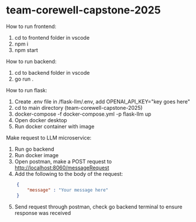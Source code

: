 # team-corewell-capstone-2025

How to run frontend:

1. cd to frontend folder in vscode
2. npm i
3. npm start

How to run backend:

1. cd to backend folder in vscode
2. go run .

How to run flask:

1. Create .env file in /flask-llm/.env, add OPENAI_API_KEY="key goes here"
2. cd to main directory (team-corewell-capstone-2025)
3. docker-compose -f docker-compose.yml -p flask-llm up
4. Open docker desktop
5. Run docker container with image

Make request to LLM microservice:

1. Run go backend
2. Run docker image
3. Open postman, make a POST request to [http://localhost:8060/messageRequest](http://localhost:8060/messageRequest)
4. Add the following to the body of the request:

```json
    {
        "message" : "Your message here"
    }
```

5. Send request through postman, check go backend terminal to ensure response was received

<br />

